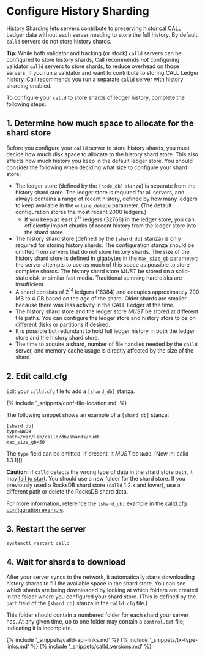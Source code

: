 # Configure History Sharding

[History Sharding](history-sharding.html) lets servers contribute to preserving historical CALL Ledger data without each server needing to store the full history. By default, `calld` servers do not store history shards.

**Tip:** While both validator and tracking (or stock) `calld` servers can be configured to store history shards, Call recommends _not_ configuring validator `calld` servers to store shards, to reduce overhead on those servers. If you run a validator and want to contribute to storing CALL Ledger history, Call recommends you run a separate `calld` server with history sharding enabled.

To configure your `calld` to store shards of ledger history, complete the following steps:

## 1. Determine how much space to allocate for the shard store

Before you configure your `calld` server to store history shards, you must decide how much disk space to allocate to the history shard store. This also affects how much history you keep in the default ledger store. You should consider the following when deciding what size to configure your shard store:

- The ledger store (defined by the `[node_db]` stanza) is separate from the history shard store. The ledger store is required for all servers, and always contains a range of recent history, defined by how many ledgers to keep available in the `online_delete` parameter. (The default configuration stores the most recent 2000 ledgers.)
    - If you keep at least 2<sup>15</sup> ledgers (32768) in the ledger store, you can efficiently import chunks of recent history from the ledger store into the shard store.
- The history shard store (defined by the `[shard_db]` stanza) is only required for storing history shards. The configuration stanza should be omitted from servers that do not store history shards. The size of the history shard store is defined in gigabytes in the `max_size_gb` parameter; the server attempts to use as much of this space as possible to store complete shards. The history shard store _MUST_ be stored on a solid-state disk or similar fast media. Traditional spinning hard disks are insufficient.
- A shard consists of 2<sup>14</sup> ledgers (16384) and occupies approximately 200 MB to 4 GB based on the age of the shard. Older shards are smaller because there was less activity in the CALL Ledger at the time.
- The history shard store and the ledger store _MUST_ be stored at different file paths. You can configure the ledger store and history store to be on different disks or partitions if desired.
- It is possible but redundant to hold full ledger history in both the ledger store and the history shard store.
- The time to acquire a shard, number of file handles needed by the `calld` server, and memory cache usage is directly affected by the size of the shard.

## 2. Edit calld.cfg

Edit your `calld.cfg` file to add a `[shard_db]` stanza.

{% include '_snippets/conf-file-location.md' %}<!--_ -->

The following snippet shows an example of a `[shard_db]` stanza:

```
[shard_db]
type=NuDB
path=/var/lib/calld/db/shards/nudb
max_size_gb=50
```

The `type` field can be omitted. If present, it _MUST_ be `NuDB`. [New in: calld 1.3.1][]

**Caution:** If `calld` detects the wrong type of data in the shard store path, it may [fail to start](server-wont-start.html). You should use a new folder for the shard store. If you previously used a RocksDB shard store (`calld` 1.2.x and lower), use a different path or delete the RocksDB shard data.

For more information, reference the `[shard_db]` example in the [calld.cfg configuration example](https://github.com/callchain/call-lib/blob/master/cfg/calld-example.cfg).

## 3. Restart the server

```
systemctl restart calld
```

## 4. Wait for shards to download

After your server syncs to the network, it automatically starts downloading history shards to fill the available space in the shard store. You can see which shards are being downloaded by looking at which folders are created in the folder where you configured your shard store. (This is defined by the `path` field of the `[shard_db]` stanza in the `calld.cfg` file.)

This folder should contain a numbered folder for each shard your server has. At any given time, up to one folder may contain a `control.txt` file, indicating it is incomplete.

<!-- TODO: add download_shard and crawl_shards commands: https://github.com/callchain/call-dev-portal/issues/629 -->


<!--{# common link defs #}-->
{% include '_snippets/calld-api-links.md' %}
{% include '_snippets/tx-type-links.md' %}
{% include '_snippets/calld_versions.md' %}
